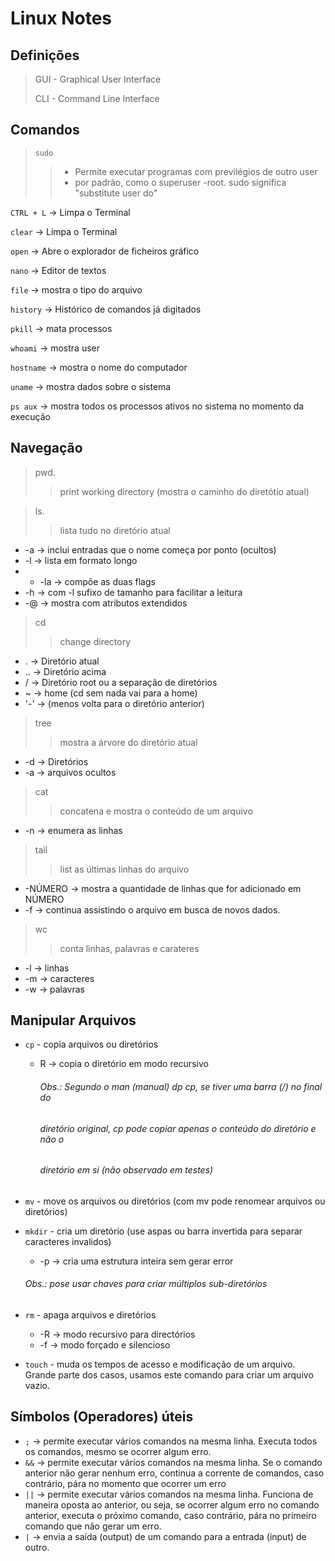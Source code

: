 # Linux Notes 
## Definições
> GUI - Graphical User Interface 
>
> CLI - Command Line Interface

## **Comandos**
> `sudo`
>> - Permite executar programas com previlégios de outro user
>> - por padrão, como o superuser -root. sudo significa "substitute user do"

`CTRL + L` -> Limpa o Terminal 

`clear` -> Limpa o Terminal  

`open` -> Abre o explorador de ficheiros gráfico 

`nano` -> Editor de textos

`file` -> mostra o tipo do arquivo

`history` -> Histórico de comandos já digitados 

`pkill` -> mata processos

`whoami` -> mostra user

`hostname` -> mostra o nome do computador

`uname` -> mostra dados sobre o sistema

`ps aux` -> mostra todos os processos ativos no sistema no momento da execução

## Navegação
> pwd.
>> print working directory (mostra o caminho do diretótio atual)

> ls.
>> lista tudo no diretório atual 
- -a -> inclui entradas que o nome começa por ponto (ocultos)
- -l -> lista em formato longo
- - -la -> compõe as duas flags 
- -h -> com -l sufixo de tamanho para facilitar a leitura
- -@ -> mostra com atributos extendidos
> cd
>> change directory 
- . -> Diretório atual
- .. -> Diretório acima
- / -> Diretório root ou a separação de diretórios
- ~ -> home (cd sem nada vai para a home)
- '-' -> (menos volta para o diretório anterior)
> tree
>> mostra a árvore do diretório atual 
- -d -> Diretórios
- -a -> arquivos ocultos
> cat
>> concatena e mostra o conteúdo de um arquivo
- -n -> enumera as linhas
> tail
>> list as últimas linhas do arquivo
- -NÚMERO -> mostra a quantidade de linhas que for adicionado em NÚMERO
- -f -> continua assistindo o arquivo em busca de novos dados.
> wc
>> conta linhas, palavras e carateres
- -l -> linhas
- -m -> caracteres
- -w -> palavras
## Manipular Arquivos
- `cp` - copia arquivos ou diretórios
  - R -> copia o diretório em modo recursivo
    ###### Obs.: Segundo o man (manual) dp cp, se tiver uma barra (/) no final do
    ###### diretório original, cp pode copiar apenas o conteúdo do diretório e não o
    ###### diretório em si (não observado em testes)
- `mv` - move os arquivos ou diretórios (com mv pode renomear arquivos ou diretórios)

- `mkdir` - cria um diretório (use aspas ou barra invertida para separar caracteres     invalidos)
    - -p -> cria uma estrutura inteira sem gerar error
    ###### Obs.: pose usar chaves para criar múltiplos sub-diretórios
- `rm` - apaga arquivos e diretórios
    - -R -> modo recursivo para directórios
    - -f -> modo forçado e silencioso
- `touch` - muda os tempos de acesso e modificação de um arquivo. Grande parte dos casos, usamos este comando para criar um arquivo vazio.
## Símbolos (Operadores) úteis
- `;` -> permite executar vários comandos na mesma linha. Executa todos os comandos, mesmo se ocorrer algum erro.                    
- `&&` -> permite executar vários comandos na mesma linha. Se o comando anterior não gerar nenhum erro, continua a corrente de comandos, caso contrário, pára no momento que ocorrer um erro
- `||` -> permite executar vários comandos na mesma linha. Funciona de maneira oposta ao anterior, ou seja, se ocorrer algum erro no comando anterior, executa o próximo comando, caso contrário, pára no primeiro comando que não gerar um erro.
- `|` -> envia a saída (output) de um comando para a entrada (input) de outro.



